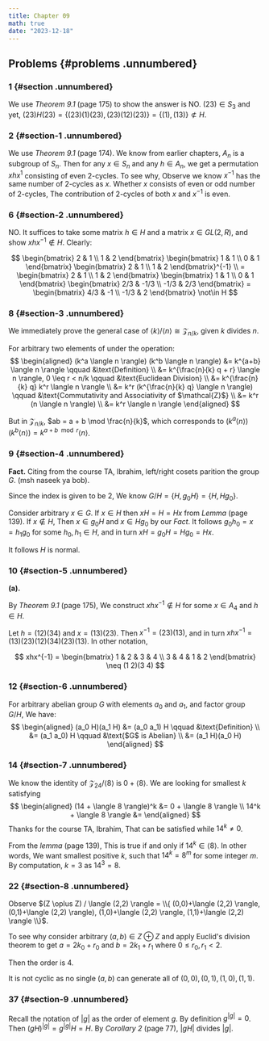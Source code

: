 ```yaml
---
title: Chapter 09
math: true
date: "2023-12-18"
---
```


## Problems {#problems .unnumbered}

### 1 {#section .unnumbered}

We use *Theorem 9.1* (page 175) to show the answer is NO. $(2 3) \in S_3$ and yet, $(2 3)H(2 3) = \{ (2 3)(1)(2 3), (2 3)(1 2)(2 3) \} = \{ (1), (1 3)\} \not\subset H$.

### 2 {#section-1 .unnumbered}

We use *Theorem 9.1* (page 174). We know from earlier chapters, $A_n$ is a subgroup of $S_n$. Then for any $x \in S_n$ and any $h \in A_n$, we get a permutation $xhx^{1}$ consisting of even 2-cycles. To see why, Observe we know $x^{-1}$ has the same number of 2-cycles as $x$. Whether $x$ consists of even or odd number of 2-cycles, The contribution of 2-cycles of both $x$ and $x^{-1}$ is even.

### 6 {#section-2 .unnumbered}

NO. It suffices to take some matrix $h \in H$ and a matrix $x \in GL(2,R)$, and show $xhx^{-1} \not\in H$. Clearly:

$$
\begin{bmatrix} 2 & 1 \\ 1 & 2  \end{bmatrix} \begin{bmatrix} 1 & 1 \\ 0 & 1 \end{bmatrix} \begin{bmatrix} 2 & 1 \\ 1  & 2  \end{bmatrix}^{-1} \\ = \begin{bmatrix} 2 & 1 \\ 1 & 2 \end{bmatrix} \begin{bmatrix} 1 & 1 \\ 0 & 1 \end{bmatrix} \begin{bmatrix} 2/3 & -1/3 \\ -1/3  & 2/3 \end{bmatrix} = \begin{bmatrix} 4/3 & -1 \\ -1/3  & 2 \end{bmatrix} \not\in H
$$

### 8 {#section-3 .unnumbered}

We immediately prove the general case of $\langle k \rangle / \langle n \rangle \cong \mathcal{Z}_{n/k}$, given $k$ divides $n$.

For arbitrary two elements of under the operation:
$$
\begin{aligned}
    (k^a \langle n \rangle) (k^b \langle n \rangle)
        &= k^{a+b} \langle n \rangle \qquad &\text{Definition} \\
        &= k^{\frac{n}{k} q + r} \langle n \rangle, 0 \leq r < n/k \qquad &\text{Euclidean Division} \\
        &= k^{\frac{n}{k} q} k^r \langle n \rangle \\
        &= k^r (k^{\frac{n}{k} q} \langle n \rangle) \qquad &\text{Commutativity and Associativity of $\mathcal{Z}$} \\
        &= k^r (n \langle n \rangle) \\
        &= k^r \langle n \rangle
\end{aligned}
$$

But in $\mathcal{Z}_{n/k}$, $ab = a + b \mod \frac{n}{k}$, which corresponds to $(k^a \langle n \rangle) (k^b \langle n \rangle) = k^{a + b \mod r} \langle n \rangle$.

### 9 {#section-4 .unnumbered}

**Fact.** Citing from the course TA, Ibrahim, left/right cosets parition
the group $G$. (msh naseek ya bob).

Since the index is given to be $2$, We know $G/H = \{ H, g_0 H \} = \{ H, Hg_0\}$.

Consider arbitrary $x \in G$. If $x \in H$ then $xH = H = Hx$ from *Lemma* (page 139). If $x \not\in H$, Then $x \in g_0H$ and $x \in Hg_0$ by our *Fact*. It follows $g_0h_0 = x = h_1g_0$ for some $h_0, h_1 \in H$, and in turn $xH = g_0H = Hg_0 = Hx$.

It follows $H$ is normal.

### 10 {#section-5 .unnumbered}

**(a).**

By *Theorem 9.1* (page 175), We construct $xhx^{-1} \not\in H$ for some $x \in A_4$ and $h \in H$.

Let $h = (1 2)(3 4)$ and $x = (1 3)(2 3)$. Then $x^{-1} = (2 3)(1 3)$, and in turn $xhx^{-1} = (1 3)(2 3)(1 2)(3 4)(2 3)(1 3)$. In other notation, 

$$
xhx^{-1} = \begin{bmatrix} 1 & 2 & 3 & 4 \\ 3 & 4 & 1 & 2 \end{bmatrix} \neq (1 2)(3 4)
$$

### 12 {#section-6 .unnumbered}

For arbitrary abelian group $G$ with elements $a_0$ and $a_1$, and factor group $G/H$, We have:
$$
\begin{aligned}
  (a_0 H)(a_1 H) &= (a_0 a_1) H \qquad &\text{Definition} \\
                 &= (a_1 a_0) H \qquad &\text{$G$ is Abelian} \\
                 &= (a_1 H)(a_0 H)
\end{aligned}
$$

### 14 {#section-7 .unnumbered}

We know the identity of $\mathcal{Z}_{24}/ \langle 8 \rangle$ is $0 + \langle 8 \rangle$. We are looking for smallest $k$ satisfying 
$$
\begin{aligned}
    (14 + \langle 8 \rangle)^k &= 0 + \langle 8 \rangle \\
    14^k + \langle 8 \rangle &=
\end{aligned}
$$
Thanks for the course TA, Ibrahim, That can be satisfied while $14^k \neq 0$.

From the *lemma* (page 139), This is true if and only if $14^k \in \langle 8 \rangle$. In other words, We want smallest positive $k$, such that $14^k = 8^m$ for some integer $m$. By computation, $k = 3$ as $14^3 = 8$.

### 22 {#section-8 .unnumbered}

Observe $(Z \oplus Z) / \langle (2,2) \rangle = \\{ (0,0)+\langle (2,2) \rangle, (0,1)+\langle (2,2) \rangle), (1,0)+\langle (2,2) \rangle, (1,1)+\langle (2,2) \rangle \\}$.

To see why consider arbitrary $(a,b) \in Z \oplus Z$ and apply Euclid's
division theorem to get $a = 2k_0 + r_0$ and $b = 2k_1 +r_1$ where
$0 \leq r_0,r_1 < 2$.

Then the order is $4$.

It is not cyclic as no single $(a,b)$ can generate all of $(0,0), (0,1), (1,0), (1,1)$.

### 37 {#section-9 .unnumbered}

Recall the notation of $|g|$ as the order of element $g$. By definition $g^{|g|} = 0$. Then $(gH)^{|g|} = g^{|g|}H = H$. By *Corollary 2* (page 77), $|gH|$ divides $|g|$.
